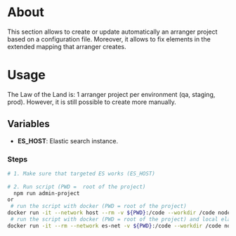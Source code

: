 # About

This section allows to create or update automatically an arranger project based on a configuration file. Moreover, it allows to fix elements in the extended mapping that arranger creates.

# Usage

The Law of the Land is: 1 arranger project per environment (qa, staging, prod). However, it is still possible to create more manually.

## Variables
- **ES_HOST**: Elastic search instance.

### Steps

```bash
# 1. Make sure that targeted ES works (ES_HOST)
  
# 2. Run script (PWD =  root of the project)
  npm run admin-project
or 
 # run the script with docker (PWD = root of the project) 
docker run -it --network host --rm -v ${PWD}:/code --workdir /code node:16.13-alpine sh -c "npm install && npm run build && npm run admin-project" 
 # run the script with docker (PWD = root of the project) and local elastic search (from /dev) 
docker run -it --rm --network es-net -v ${PWD}:/code --workdir /code node:16.13-alpine sh -c "npm install && npm run build && npm run admin-project"
```

